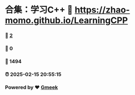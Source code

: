 # 合集：学习C++ :link: https://zhao-momo.github.io/LearningCPP 
### :page_facing_up: [2](https://zhao-momo.github.io/LearningCPP/tag.html) 
### :speech_balloon: 0 
### :hibiscus: 1494 
### :alarm_clock: 2025-02-15 20:55:15 
### Powered by :heart: [Gmeek](https://github.com/Meekdai/Gmeek)
